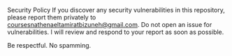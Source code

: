 Security Policy
If you discover any security vulnerabilities in this repository, please report them privately to coursesnathenaeltamiratbizuneh@gmail.com. Do not open an issue for vulnerabilities.
I will review and respond to your report as soon as possible.

Be respectful.
No spamming.
